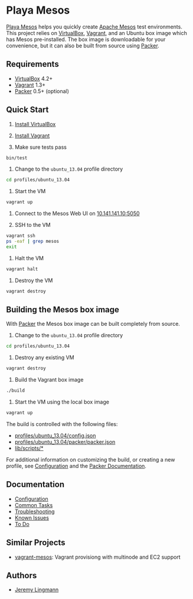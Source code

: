 # Playa Mesos

[Playa Mesos][8] helps you quickly create [Apache Mesos][1] test environments.
This project relies on [VirtualBox][5], [Vagrant][6], and an Ubuntu box image
which has Mesos pre-installed. The box image is downloadable for your
convenience, but it can also be built from source using [Packer][9].

## Requirements

* [VirtualBox][5] 4.2+
* [Vagrant][6] 1.3+
* [Packer][9] 0.5+ (optional)

## Quick Start

1. [Install VirtualBox](https://www.virtualbox.org/wiki/Downloads)

1. [Install Vagrant](http://www.vagrantup.com/downloads.html)

1. Make sure tests pass
```bash
bin/test
```

1. Change to the `ubuntu_13.04` profile directory
```bash
cd profiles/ubuntu_13.04
```

1. Start the VM
```bash
vagrant up
```

1. Connect to the Mesos Web UI on [10.141.141.10:5050](http://10.141.141.10:5050)

1. SSH to the VM
```bash
vagrant ssh
ps -eaf | grep mesos
exit
```

1. Halt the VM
```bash
vagrant halt
```

1. Destroy the VM
```bash
vagrant destroy
```

## Building the Mesos box image

With [Packer][9] the Mesos box image can be built completely from source.

1. Change to the `ubuntu_13.04` profile directory
```bash
cd profiles/ubuntu_13.04
```

1. Destroy any existing VM
```bash
vagrant destroy
```

1. Build the Vagrant box image
```bash
./build
```

1. Start the VM using the local box image
```bash
vagrant up
```

The build is controlled with the following files:

* [profiles/ubuntu_13.04/config.json][21]
* [profiles/ubuntu_13.04/packer/packer.json][22]
* [lib/scripts/*][23]

For additional information on customizing the build, or creating a new profile,
see [Configuration][15] and the [Packer Documentation][20].

## Documentation

* [Configuration][15]
* [Common Tasks][16]
* [Troubleshooting][17]
* [Known Issues][18]
* [To Do][19]

## Similar Projects

* [vagrant-mesos](https://github.com/everpeace/vagrant-mesos): Vagrant
  provisiong with multinode and EC2 support

## Authors

* [Jeremy Lingmann](https://github.com/lingmann)

[1]: http://incubator.apache.org/mesos/ "Apache Mesos"
[2]: http://github.com/mesosphere/marathon "Marathon"
[3]: http://jenkins-ci.org/ "Jenkins"
[4]: http://zookeeper.apache.org/ "Apache Zookeeper"
[5]: http://www.virtualbox.org/ "VirtualBox"
[6]: http://www.vagrantup.com/ "Vagrant"
[7]: http://www.ansibleworks.com "Ansible"
[8]: http://github.com/lingmann/playa-mesos "Playa Mesos"
[9]: http://www.packer.io "Packer"
[13]: http://mesosphere.io/downloads "Mesosphere Downloads"
[14]: http://www.ubuntu.com "Ubuntu"
[15]: doc/config.md "Configuration"
[16]: doc/common_tasks.md "Common Tasks"
[17]: doc/troubleshooting.md "Troubleshooting"
[18]: doc/known_issues.md "Known Issues"
[19]: doc/to_do.md "To Do"
[20]: http://www.packer.io/docs "Packer Documentation"
[21]: profiles/ubuntu_13.04/config.json "config.json"
[22]: profiles/ubuntu_13.04/packer/packer.json "packer.json"
[23]: lib/scripts "scripts"
